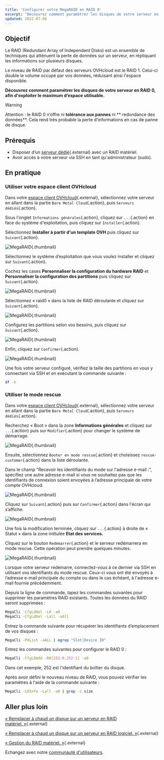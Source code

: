 ```yaml
---
title: 'Configurer votre MegaRAID en RAID 0'
excerpt: "Découvrez comment paramétrer les disques de votre serveur en RAID 0, afin d'exploiter le maximum d’espace utilisable"
updated: 2022-07-08
---
```


 
## Objectif

Le RAID (Redundant Array of Independent Disks) est un ensemble de techniques qui atténuent la perte de données sur un serveur, en répliquant les informations sur plusieurs disques.

Le niveau de RAID par défaut des serveurs OVHcloud est le RAID 1\. Celui-ci double le volume occupé par vos données, réduisant ainsi l'espace disponible.

**Découvrez comment paramétrer les disques de votre serveur en RAID 0, afin d'exploiter le maximum d’espace utilisable.**

> [!warning]
> 
> Attention : le RAID 0 n’offre ni **tolérance aux pannes** ni ** redondance des données**. Cela rend très probable la perte d’informations en cas de panne de disque.
> 

## Prérequis

- Disposer d’un [serveur dédié](/links/bare-metal/bare-metal){.external} avec un RAID matériel.
- Avoir accès à votre serveur via SSH en tant qu'administrateur (sudo).

## En pratique

### Utiliser votre espace client OVHcloud

Dans votre [espace client OVHcloud](/links/manager){.external}, sélectionnez votre serveur en allant dans la partie `Bare Metal Cloud`{.action}, puis `Serveurs dédiés`{.action}. 

Sous l'onglet `Informations générales`{.action}, cliquez sur `...`{.action} en face du système d'exploitation, puis cliquez sur `Installer`{.action}.

Sélectionnez **Installer à partir d'un template OVH** puis cliquez sur `Suivant`{.action}.

![MegaRAID](images/server_installation_raid0_1.png){.thumbnail}

Sélectionnez le système d’exploitation que vous voulez installer et cliquez sur `Suivant`{.action}.

Cochez les cases **Personnaliser la configuration du hardware RAID** et **Personnaliser la configuration des partitions** puis cliquez sur `Suivant`{.action}.

![MegaRAID](images/server_installation_raid0_2.png){.thumbnail}

Sélectionnez « raid0 » dans la liste de RAID déroulante et cliquez sur `Suivant`{.action}.

![MegaRAID](images/server_installation_raid0_3.png){.thumbnail}

Configurez les partitions selon vos besoins, puis cliquez sur `Suivant`{.action}.

![MegaRAID](images/server_installation_raid0_4.png){.thumbnail}

Enfin, cliquez sur `Confirmer`{.action}.

![MegaRAID](images/server_installation_raid0_5.png){.thumbnail}

Une fois votre serveur configuré, vérifiez la taille des partitions en vous y connectant via SSH et en exécutant la commande suivante :

```sh
df -h
```

### Utiliser le mode rescue

Dans votre [espace client OVHcloud](/links/manager){.external}, sélectionnez votre serveur en allant dans la partie `Bare Metal Cloud`{.action}, puis `Serveurs dédiés`{.action}.

Recherchez « Boot » dans la zone **Informations générales** et cliquez sur `...`{.action} puis sur `Modifier`{.action} pour changer le système de démarrage.

![MegaRAID](images/rescue_mode_raid0_1.png){.thumbnail}

Ensuite, sélectionnez `Booter en mode rescue`{.action} et choisissez `rescue-customer`{.action} dans la liste déroulante.

Dans le champ "Recevoir les identifiants du mode sur l'adresse e-mail :", spécifiez une autre adresse e-mail si vous ne souhaitez pas que les identifiants de connexion soient envoyées à l’adresse principale de votre compte OVHcloud.

![MegaRAID](images/rescue_mode_raid0_2.png){.thumbnail}

Cliquez sur `Suivant`{.action} puis sur `Confirmer`{.action} dans l'écran qui s’affiche.

![MegaRAID](images/rescue_mode_raid0_3.png){.thumbnail}

Une fois la modification terminée, cliquez sur `...`{.action} à droite de « Statut » dans la zone intitulée **Etat des services.** 

Cliquez sur le bouton `Redémarrer`{.action} et le serveur redémarrera en mode rescue. Cette opération peut prendre quelques minutes. 

![MegaRAID](images/server_installation_raid0_6.png){.thumbnail}

Lorsque votre serveur redémarre, connectez-vous à ce dernier via SSH en utilisant vos identifiants du mode rescue. Ceux-ci vous ont été envoyés à l’adresse e-mail principale du compte ou dans le cas échéant, à l'adresse e-mail fournie précédemment.

Depuis la ligne de commande, tapez les commandes suivantes pour supprimer les paramètres RAID existants. Toutes les données du RAID seront supprimées :

```sh
MegaCli -CfgLdDel -L0 -a0
MegaCli -CfgLdDel -Lall -aAll
```

Entrez la commande suivante pour récupérer les identifiants d’emplacement de vos disques :

```sh
MegaCli -PdList -aALL | egrep "Slot|Device ID"
```

Entrez les commandes suivantes pour configurer le RAID 0 :

```sh
MegaCli -CfgLDAdd -R0[252:0,252:1] -a0
```

Dans cet exemple, 252 est l'identifiant du boîtier du disque.

Après avoir défini le nouveau niveau de RAID, vous pouvez vérifier les paramètres à l'aide de la commande suivante :

```sh
MegaCli -LDInfo -Lall -a0 | grep -i size
```

## Aller plus loin

[« Remplacer à chaud un disque sur un serveur en RAID matériel. »](/pages/bare_metal_cloud/dedicated_servers/hotswap_raid_hard){.external}

[« Remplacer à chaud un disque sur un serveur en RAID logiciel. »](/pages/bare_metal_cloud/dedicated_servers/hotswap_raid_soft){.external}

[« Gestion du RAID matériel. »](/pages/bare_metal_cloud/dedicated_servers/raid_hard){.external} 

Échangez avec notre [communauté d'utilisateurs](/links/community).
